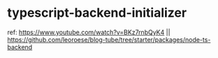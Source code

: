 # typescript-backend-initializer

ref: https://www.youtube.com/watch?v=BKz7rnbQyK4 || https://github.com/leoroese/blog-tube/tree/starter/packages/node-ts-backend